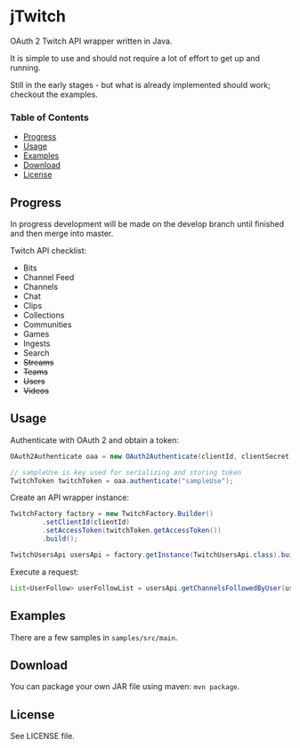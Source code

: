 jTwitch
=======
OAuth 2 Twitch API wrapper written in Java.

It is simple to use and should not require a lot of effort to get up and running.

Still in the early stages - but what is already implemented should work; checkout the examples.

### Table of Contents
- [Progress](#progress)
- [Usage](#usage)
- [Examples](#examples)
- [Download](#download)
- [License](#license)

Progress
--------
In progress development will be made on the develop branch until finished and then merge into master.

Twitch API checklist:
 - Bits
 - Channel Feed
 - Channels
 - Chat
 - Clips
 - Collections
 - Communities
 - Games
 - Ingests
 - Search
 - ~~Streams~~
 - ~~Teams~~
 - ~~Users~~
 - ~~Videos~~

Usage
-----
Authenticate with OAuth 2 and obtain a token:
```java
OAuth2Authenticate oaa = new OAuth2Authenticate(clientId, clientSecret, redirectUri, scopes);

// sampleUse is key used for serializing and storing token
TwitchToken twitchToken = oaa.authenticate("sampleUse");
```
Create an API wrapper instance:
```java
TwitchFactory factory = new TwitchFactory.Builder()
        .setClientId(clientId)
        .setAccessToken(twitchToken.getAccessToken())
        .build();

TwitchUsersApi usersApi = factory.getInstance(TwitchUsersApi.class).build(factory.getClient());
```
Execute a request:
```java
List<UserFollow> userFollowList = usersApi.getChannelsFollowedByUser(userId);
```
Examples
--------
There are a few samples in `samples/src/main`.

Download
--------
You can package your own JAR file using maven: `mvn package`.

License
-------
See LICENSE file.
